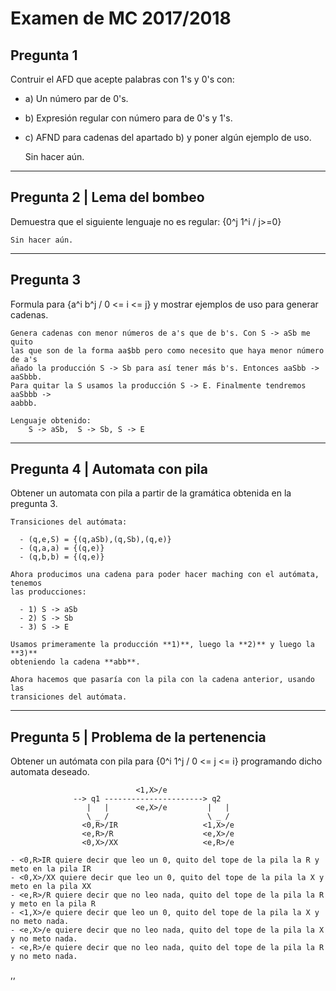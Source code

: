 # Examen de MC 2017/2018

## Pregunta 1
Contruir el AFD que acepte palabras con 1's y 0's con:

  - a) Un número par de 0's.
  - b) Expresión regular con número para de 0's y 1's.
  - c) AFND para cadenas del apartado b) y poner algún ejemplo de uso.

    Sin hacer aún.

* * * * * * * * * * * * * * * * * * * * * * * * * * * * * * * * * * * * * * *

## Pregunta 2 | Lema del bombeo
Demuestra que el siguiente lenguaje no es regular: {0^j 1^i / j>=0}

    Sin hacer aún.

* * * * * * * * * * * * * * * * * * * * * * * * * * * * * * * * * * * * * * *

## Pregunta 3
Formula para {a^i b^j / 0 <= i <= j} y mostrar ejemplos de uso para generar
cadenas.

    Genera cadenas con menor números de a's que de b's. Con S -> aSb me quito
    las que son de la forma aa$bb pero como necesito que haya menor número de a's
    añado la producción S -> Sb para así tener más b's. Entonces aaSbb -> aaSbbb.
    Para quitar la S usamos la producción S -> E. Finalmente tendremos aaSbbb ->
    aabbb.

    Lenguaje obtenido:
        S -> aSb,  S -> Sb, S -> E

* * * * * * * * * * * * * * * * * * * * * * * * * * * * * * * * * * * * * * * *


## Pregunta 4 | Automata con pila
Obtener un automata con pila a partir de la gramática obtenida en la pregunta 3.

    Transiciones del autómata:

      - (q,e,S) = {(q,aSb),(q,Sb),(q,e)}
      - (q,a,a) = {(q,e)}
      - (q,b,b) = {(q,e)}

    Ahora producimos una cadena para poder hacer maching con el autómata, tenemos
    las producciones:

      - 1) S -> aSb
      - 2) S -> Sb
      - 3) S -> E

    Usamos primeramente la producción **1)**, luego la **2)** y luego la **3)**
    obteniendo la cadena **abb**.

    Ahora hacemos que pasaría con la pila con la cadena anterior, usando las
    transiciones del autómata.

* * * * * * * * * * * * * * * * * * * * * * * * * * * * * * * * * * * * * * * *

## Pregunta 5 | Problema de la pertenencia
Obtener un autómata con pila para {0^i 1^j / 0 <= j <= i} programando dicho
automata deseado.

                                <1,X>/e
                  --> q1 ----------------------> q2
                     |   |      <e,X>/e         |   |
                     \ _ /                      \ _ /
                    <0,R>/IR                   <1,X>/e
                    <e,R>/R                    <e,X>/e
                    <0,X>/XX                   <e,R>/e

    - <0,R>IR quiere decir que leo un 0, quito del tope de la pila la R y meto en la pila IR
    - <0,X>/XX quiere decir que leo un 0, quito del tope de la pila la X y meto en la pila XX
    - <e,R>/R quiere decir que no leo nada, quito del tope de la pila la R y meto en la pila R
    - <1,X>/e quiere decir que leo un 0, quito del tope de la pila la X y no meto nada.
    - <e,X>/e quiere decir que no leo nada, quito del tope de la pila la X y no meto nada.
    - <e,R>/e quiere decir que no leo nada, quito del tope de la pila la R y no meto nada.






















,,
